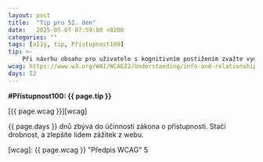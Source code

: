 ```yaml
---
layout: post
title:  "Tip pro 52. den"
date:   2025-05-07 07:59:00 +0200
categories: ""
tags: [a11y, tip, Přístupnost100]
tip: >- 
    Při návrhu obsahu pro uživatele s kognitivním postižením zvažte využití jednoduchých obrázků nebo piktogramů spolu s textem pro ilustraci složitých konceptů.
wcag: https://www.w3.org/WAI/WCAG22/Understanding/info-and-relationships
days: 52
---
```

**#Přístupnost100: {{ page.tip }}**

[{{ page.wcag }}][wcag]

{{ page.days }} dnů zbývá do účinnosti zákona o přístupnosti. Stačí drobnost, a zlepšíte lidem zážitek z webu.

[wcag]: {{ page.wcag }} "Předpis WCAG"
5
